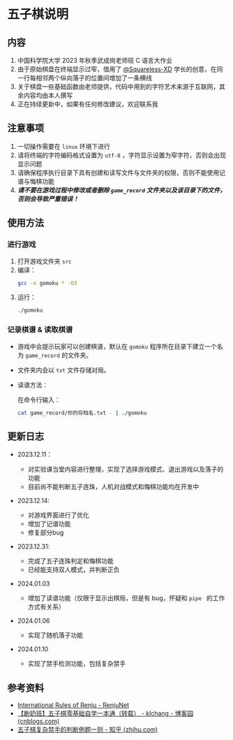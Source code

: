 # 五子棋说明

## 内容

1. 中国科学院大学 2023 年秋季武成岗老师班 C 语言大作业
2. 由于原始棋盘在终端显示过窄，借用了 [@Squareless-XD](https://github.com/Squareless-XD) 学长的创意，在同一行每相邻两个纵向落子的位置间增加了一条横线
3. 关于棋盘一些基础函数由老师提供，代码中用到的字符艺术来源于互联网，其余内容均由本人撰写
4. 正在持续更新中，如果有任何修改建议，欢迎联系我

## 注意事项

1. 一切操作需要在 `linux` 环境下进行
2. 请将终端的字符编码格式设置为 `utf-8` ，字符显示设置为窄字符，否则会出现显示问题
3. 请确保程序执行目录下具有创建和读写文件与文件夹的权限，否则不能使用记谱与悔棋功能
4. ***请不要在游戏过程中修改或者删除 `game_record` 文件夹以及该目录下的文件，否则会导致严重错误！***

## 使用方法

### 进行游戏

1. 打开游戏文件夹 `src`
2. 编译：
   ```bash
   gcc -o gomoku * -O3
   ```
3. 运行：
    ```bash
    ./gomoku
    ```

### 记录棋谱 & 读取棋谱

- 游戏中会提示玩家可以创建棋谱，默认在 `gomoku` 程序所在目录下建立一个名为 `game_record` 的文件夹。

- 文件夹内会以 `txt` 文件存储对局。

- 读谱方法：

  在命令行输入：

  ```bash
  cat game_record/你的存档名.txt - | ./gomoku 
  ```

## 更新日志

- 2023.12.11：
    - 对实验课当堂内容进行整理，实现了选择游戏模式、退出游戏以及落子的功能
    - 目前尚不能判断五子连珠，人机对战模式和悔棋功能均在开发中

- 2023.12.14:
    - 对游戏界面进行了优化
    - 增加了记谱功能
    - 修复部分bug

- 2023.12.31:
    - 完成了五子连珠判定和悔棋功能
    - 已经能支持双人模式，并判断正负

- 2024.01.03
  - 增加了读谱功能（仅限于显示出棋局，但是有 bug，怀疑和 `pipe ` 的工作方式有关系）

- 2024.01.06
  - 实现了随机落子功能

- 2024.01.10
  - 实现了禁手检测功能，包括复杂禁手

## 参考资料

- [International Rules of Renju - RenjuNet](https://www.renju.net/rifrules/)
- [【断奶班】五子棋零基础自学一本通（转载） - klchang - 博客园 (cnblogs.com)](https://www.cnblogs.com/klchang/articles/4542994.html)
- [五子棋复杂禁手的判断例题一则 - 知乎 (zhihu.com)](https://zhuanlan.zhihu.com/p/527374023)

